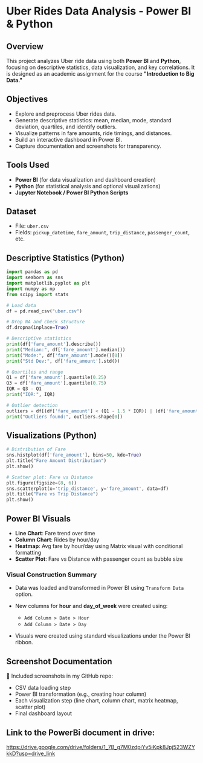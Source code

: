 # Uber Rides Data Analysis - Power BI & Python

## Overview

This project analyzes Uber ride data using both **Power BI** and **Python**, focusing on descriptive statistics, data visualization, and key correlations. It is designed as an academic assignment for the course **"Introduction to Big Data."**

## Objectives

* Explore and preprocess Uber rides data.
* Generate descriptive statistics: mean, median, mode, standard deviation, quartiles, and identify outliers.
* Visualize patterns in fare amounts, ride timings, and distances.
* Build an interactive dashboard in Power BI.
* Capture documentation and screenshots for transparency.

## Tools Used

* **Power BI** (for data visualization and dashboard creation)
* **Python** (for statistical analysis and optional visualizations)
* **Jupyter Notebook / Power BI Python Scripts**

## Dataset

* File: `uber.csv`
* Fields: `pickup_datetime`, `fare_amount`, `trip_distance`, `passenger_count`, etc.

## Descriptive Statistics (Python)

```python
import pandas as pd
import seaborn as sns
import matplotlib.pyplot as plt
import numpy as np
from scipy import stats

# Load data
df = pd.read_csv("uber.csv")

# Drop NA and check structure
df.dropna(inplace=True)

# Descriptive statistics
print(df['fare_amount'].describe())
print("Median:", df['fare_amount'].median())
print("Mode:", df['fare_amount'].mode()[0])
print("Std Dev:", df['fare_amount'].std())

# Quartiles and range
Q1 = df['fare_amount'].quantile(0.25)
Q3 = df['fare_amount'].quantile(0.75)
IQR = Q3 - Q1
print("IQR:", IQR)

# Outlier detection
outliers = df[(df['fare_amount'] < (Q1 - 1.5 * IQR)) | (df['fare_amount'] > (Q3 + 1.5 * IQR))]
print("Outliers found:", outliers.shape[0])
```

## Visualizations (Python)

```python
# Distribution of Fare
sns.histplot(df['fare_amount'], bins=50, kde=True)
plt.title("Fare Amount Distribution")
plt.show()

# Scatter plot: Fare vs Distance
plt.figure(figsize=(8, 6))
sns.scatterplot(x='trip_distance', y='fare_amount', data=df)
plt.title("Fare vs Trip Distance")
plt.show()
```

## Power BI Visuals

* **Line Chart**: Fare trend over time
* **Column Chart**: Rides by hour/day
* **Heatmap**: Avg fare by hour/day using Matrix visual with conditional formatting
* **Scatter Plot**: Fare vs Distance with passenger count as bubble size

### Visual Construction Summary

* Data was loaded and transformed in Power BI using `Transform Data` option.
* New columns for **hour** and **day\_of\_week** were created using:

  * `Add Column > Date > Hour`
  * `Add Column > Date > Day`
* Visuals were created using standard visualizations under the Power BI ribbon.

## Screenshot Documentation

📸 Included screenshots in my GitHub repo:

* CSV data loading step
* Power BI transformation (e.g., creating hour column)
* Each visualization step (line chart, column chart, matrix heatmap, scatter plot)
* Final dashboard layout

## Link to the PowerBi document in drive:
https://drive.google.com/drive/folders/1_7B_g7M0zdpiYv5iKpk8Jpj523WZYkkD?usp=drive_link

